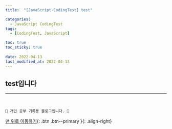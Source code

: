 ```yaml
---
title:  "[JavaScript-CodingTest] test"

categories:
  - JavaScript CodingTest
tags:
  - [CodingTest, JavaScript]

toc: true
toc_sticky: true
 
date: 2022-04-13
last_modified_at: 2022-04-13
---
```


## test입니다

***
<br>

    💛 개인 공부 기록용 블로그입니다. 👻

[맨 위로 이동하기](#){: .btn .btn--primary }{: .align-right}